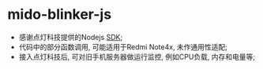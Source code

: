# mido-blinker-js
+ 感谢点灯科技提供的Nodejs [SDK](https://github.com/blinker-iot/blinker-js);
+ 代码中的部分函数调用, 可能适用于Redmi Note4x, 未作通用性适配;
+ 接入点灯科技后, 可对旧手机服务器做运行监控, 例如CPU负载, 内存和电量等;
